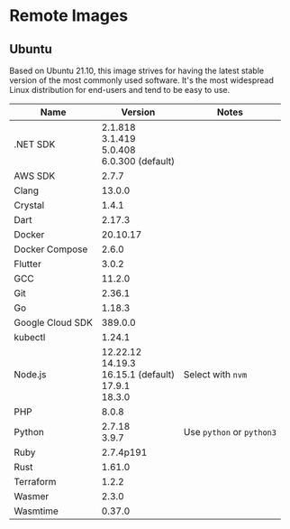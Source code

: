 # Remote Images

## Ubuntu

Based on Ubuntu 21.10, this image strives for having the latest stable version of the most commonly used software. It's the most widespread Linux distribution for end-users and tend to be easy to use.

<!-- BEGIN GENERATED SECTION: ubuntu -->

| Name | Version | Notes |
| ---- | ------- | ----- |
| .NET SDK | 2.1.818<br>3.1.419<br>5.0.408<br>6.0.300 (default) |
| AWS SDK | 2.7.7 |
| Clang | 13.0.0 |
| Crystal | 1.4.1 |
| Dart | 2.17.3 |
| Docker | 20.10.17 |
| Docker Compose | 2.6.0 |
| Flutter | 3.0.2 |
| GCC | 11.2.0 |
| Git | 2.36.1 |
| Go | 1.18.3 |
| Google Cloud SDK | 389.0.0 |
| kubectl | 1.24.1 |
| Node.js | 12.22.12<br>14.19.3<br>16.15.1 (default)<br>17.9.1<br>18.3.0 | Select with `nvm` |
| PHP | 8.0.8 |
| Python | 2.7.18<br>3.9.7 | Use `python` or `python3` |
| Ruby | 2.7.4p191 |
| Rust | 1.61.0 |
| Terraform | 1.2.2 |
| Wasmer | 2.3.0 |
| Wasmtime | 0.37.0 |

<!-- END GENERATED SECTION: ubuntu -->
